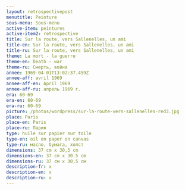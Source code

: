 ```yaml
---
layout: retrospectivepost
menutitle: Peinture
sous-menu: Sous-menu
active-item: peintures
active-item2: retrospective
title: Sur la route, vers Sallenelles, un ami
title-en: Sur la route, vers Sallenelles, un ami
title-ru: Sur la route, vers Sallenelles, un ami
theme: La mort - la guerre
theme-en: Death - war
theme-ru: Смерть, война
annee: 1969-04-01T13:02:37.459Z
annee-aff: avril 1969
annee-aff-en: April 1969
annee-aff-ru: апрель 1969 г.
era: 60-69
era-en: 60-69
era-ru: 60-69
picture: /photos/wordpress/sur-la-route-vers-sallenelles-red3.jpg
place: Paris
place-en: Paris
place-ru: Париж
type: huile sur papier sur toile
type-en: oil on paper on canvas
type-ru: масло, бумага, холст
dimensions: 37 cm x 30,5 cm
dimensions-en: 37 cm x 30.5 cm
dimensions-ru: 37 см x 30,5 см
description-fr: x
description-en: x
description-ru: x
---
```

